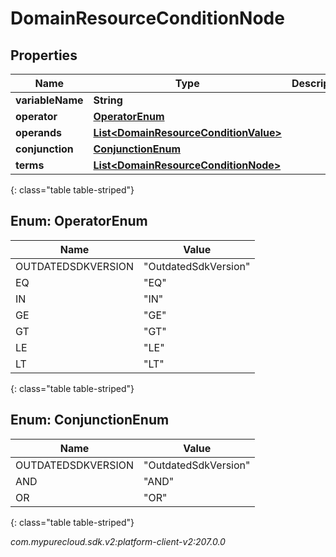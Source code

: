 # DomainResourceConditionNode


## Properties

| Name | Type | Description | Notes |
| ------------ | ------------- | ------------- | ------------- |
| **variableName** | **String** |  |  [optional] |
| **operator** | [**OperatorEnum**](#Enum--OperatorEnum) |  |  [optional] |
| **operands** | [**List&lt;DomainResourceConditionValue&gt;**](DomainResourceConditionValue) |  |  [optional] |
| **conjunction** | [**ConjunctionEnum**](#Enum--ConjunctionEnum) |  |  [optional] |
| **terms** | [**List&lt;DomainResourceConditionNode&gt;**](DomainResourceConditionNode) |  |  [optional] |
{: class="table table-striped"}


## Enum: OperatorEnum

| Name | Value |
| ---- | ----- |
| OUTDATEDSDKVERSION | &quot;OutdatedSdkVersion&quot; | 
| EQ | &quot;EQ&quot; | 
| IN | &quot;IN&quot; | 
| GE | &quot;GE&quot; | 
| GT | &quot;GT&quot; | 
| LE | &quot;LE&quot; | 
| LT | &quot;LT&quot; | 
{: class="table table-striped"}


## Enum: ConjunctionEnum

| Name | Value |
| ---- | ----- |
| OUTDATEDSDKVERSION | &quot;OutdatedSdkVersion&quot; | 
| AND | &quot;AND&quot; | 
| OR | &quot;OR&quot; | 
{: class="table table-striped"}




_com.mypurecloud.sdk.v2:platform-client-v2:207.0.0_
